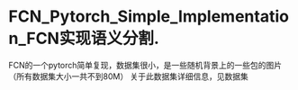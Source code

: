 # FCN_Pytorch_Simple_Implementation_FCN实现语义分割.

FCN的一个pytorch简单复现，数据集很小，是一些随机背景上的一些包的图片（所有数据集大小一共不到80M）
关于此数据集详细信息，见数据集
